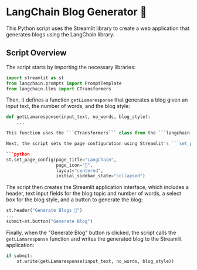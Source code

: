 # LangChain Blog Generator 🤖

This Python script uses the Streamlit library to create a web application that generates blogs using the LangChain library.

## Script Overview

The script starts by importing the necessary libraries:

```python
import streamlit as st
from langchain.prompts import PromptTemplate
from langchain.llms import CTransformers
```

Then, it defines a function ```getLLamaresponse``` that generates a blog given an input text, the number of words, and the blog style:

```python
def getLLamaresponse(input_text, no_words, blog_style):
    ...

This function uses the ```CTransformers``` class from the ```langchain.llms``` module to generate the blog.

Next, the script sets the page configuration using Streamlit's ```set_page_config``` function:

```python
st.set_page_config(page_title="LangChain", 
                   page_icon="🤖", 
                   layout="centered", 
                   initial_sidebar_state="collapsed")
```
The script then creates the Streamlit application interface, which includes a header, text input fields for the blog topic and number of words, a select box for the blog style, and a button to generate the blog:
```python
st.header("Generate Blogs 🤖")
...
submit=st.button("Generate Blog")
```
Finally, when the "Generate Blog" button is clicked, the script calls the ```getLLamaresponse``` function and writes the generated blog to the Streamlit application:
```python
if submit:
    st.write(getLLamaresponse(input_text, no_words, blog_style))
```
